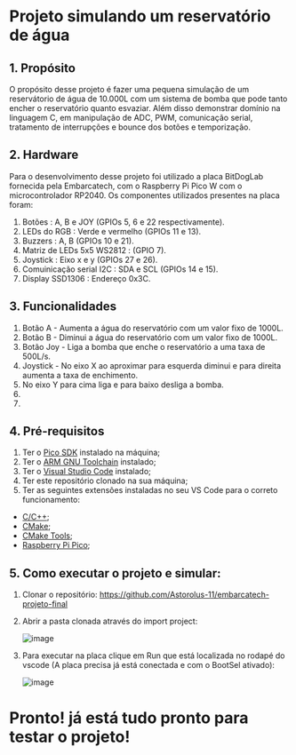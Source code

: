 # Projeto simulando um reservatório de água

## 1. Propósito
O propósito desse projeto é fazer uma pequena simulação de um reservátorio de água de 10.000L com um sistema de bomba que pode tanto encher o reservatório quanto esvaziar. Além disso demonstrar domínio na linguagem C,
em manipulação de ADC, PWM, comunicação serial, tratamento de interrupções e bounce dos botões e temporização.


## 2. Hardware
Para o desenvolvimento desse projeto foi utilizado a placa BitDogLab fornecida pela Embarcatech, com o Raspberry Pi Pico W com o microcontrolador RP2040.
Os componentes utilizados presentes na placa foram:

1. Botões : A, B e JOY (GPIOs 5, 6 e 22 respectivamente).
2. LEDs do RGB : Verde e vermelho (GPIOs 11 e 13).
3. Buzzers : A, B (GPIOs 10 e 21).
4. Matriz de LEDs 5x5 WS2812 : (GPIO 7).
5. Joystick : Eixo x e y (GPIOs 27 e 26).
6. Comuinicação serial I2C : SDA e SCL (GPIOs 14 e 15).
7. Display SSD1306 : Endereço 0x3C.




## 3. Funcionalidades
1. Botão A - Aumenta a água do reservatório com um valor fixo de 1000L.
2. Botão B - Diminui a água do reservatório com um valor fixo de 1000L.
3. Botão Joy - Liga a bomba que enche o reservatório a uma taxa de 500L/s.
4. Joystick - No eixo X ao aproximar para esquerda diminui e para direita aumenta a taxa de enchimento.
5. No eixo Y para cima liga e para baixo desliga a bomba.
6.   
7.   

   
   
## 4. Pré-requisitos
1. Ter o [Pico SDK](https://github.com/raspberrypi/pico-sdk) instalado na máquina;
2. Ter o [ARM GNU Toolchain](https://developer.arm.com/Tools%20and%20Software/GNU%20Toolchain) instalado;
3. Ter o [Visual Studio Code](https://code.visualstudio.com/download) instalado;
4. Ter este repositório clonado na sua máquina;
5. Ter as seguintes extensões instaladas no seu VS Code para o correto funcionamento:
- [C/C++](https://marketplace.visualstudio.com/items?itemName=ms-vscode.cpptools);
- [CMake](https://marketplace.visualstudio.com/items?itemName=twxs.cmake);
- [CMake Tools](https://marketplace.visualstudio.com/items?itemName=ms-vscode.cmake-tools);
- [Raspberry Pi Pico](https://marketplace.visualstudio.com/items?itemName=raspberry-pi.raspberry-pi-pico);

##  5. Como executar o projeto e simular:
1. Clonar o repositório: https://github.com/Astorolus-11/embarcatech-projeto-final
2. Abrir a pasta clonada através do import project:

   ![image](https://github.com/user-attachments/assets/9ea528e1-0253-4cf8-b6c6-8532be0fc1b4)
   

3. Para executar na placa clique em Run que está localizada no rodapé do vscode (A placa precisa já está conectada e com o BootSel ativado):

   ![image](https://github.com/user-attachments/assets/36b14dce-1309-4f0c-a7f3-3cd7edb2b336)
   
  
  # Pronto! já está tudo pronto para testar o projeto!
